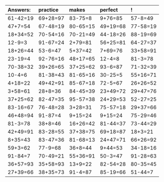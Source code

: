 | Answers: | practice | makes | perfect | ! |
| :--- | :--- | :--- | :--- | :--- |
| 61-42=19 | 69+28=97 | 83-75=8 | 9+76=85 | 57-8=49 | 
| 47+7=54 | 67-48=19 | 80-65=15 | 49+19=68 | 77-58=19 | 
| 18+34=52 | 70-54=16 | 70-21=49 | 44-18=26 | 88-19=69 | 
| 12-9=3 | 91-67=24 | 2+79=81 | 56+25=81 | 64-27=37 | 
| 18+26=44 | 53-6=47 | 5+37=42 | 7+69=76 | 33+58=91 | 
| 23-19=4 | 92-76=16 | 48+17=65 | 12-4=8 | 81-3=78 | 
| 70-38=32 | 39+26=65 | 37+25=62 | 93-6=87 | 71-32=39 | 
| 10-4=6 | 81-38=43 | 81-65=16 | 30-25=5 | 55+16=71 | 
| 4+18=22 | 49+42=91 | 85-67=18 | 72-5=67 | 26+26=52 | 
| 3+58=61 | 28+8=36 | 84-45=39 | 23+49=72 | 29+47=76 | 
| 37+25=62 | 82-47=35 | 95-57=38 | 24+29=53 | 52-27=25 | 
| 83-16=67 | 76-48=28 | 3+28=31 | 75-57=18 | 29+37=66 | 
| 46+48=94 | 91-87=4 | 9+15=24 | 9+15=24 | 75-29=46 | 
| 81-3=78 | 38+8=46 | 16+26=42 | 81-44=37 | 73-44=29 | 
| 42+49=91 | 83-28=55 | 37+38=75 | 69+18=87 | 18+3=21 | 
| 8+35=43 | 83-47=36 | 81-68=13 | 24+47=71 | 66+26=92 | 
| 59+3=62 | 77-9=68 | 36+8=44 | 9+44=53 | 34-18=16 | 
| 91-84=7 | 70-49=21 | 55+36=91 | 50-3=47 | 91-28=63 | 
| 36+57=93 | 35+58=93 | 13+9=22 | 82-54=28 | 80-35=45 | 
| 27+39=66 | 38+35=73 | 91-4=87 | 85-19=66 | 51-44=7 | 
